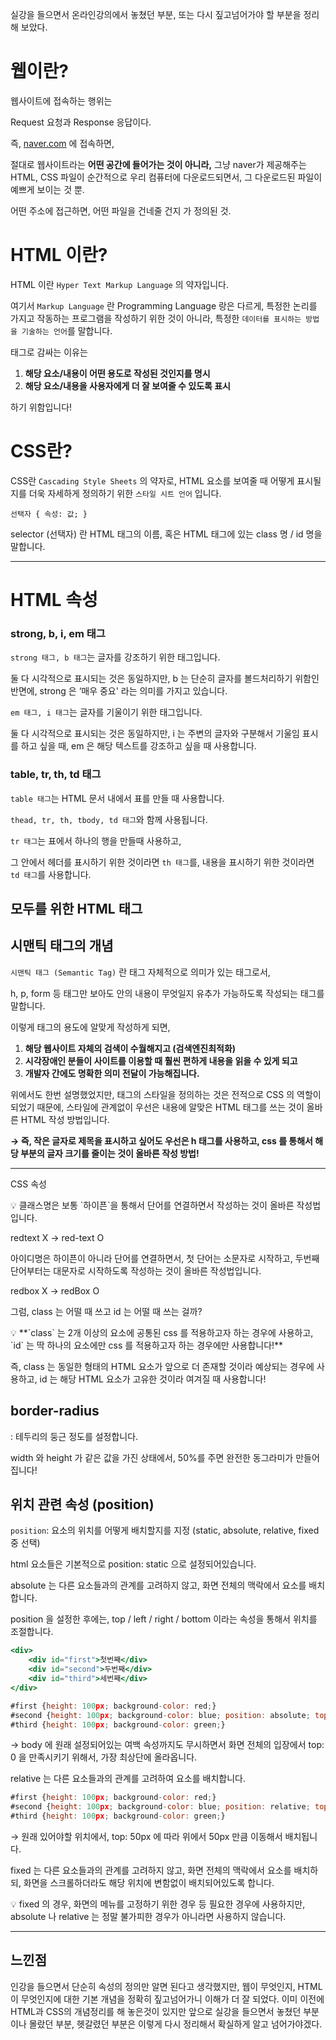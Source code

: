 실강을 들으면서 온라인강의에서 놓쳤던 부분, 또는 다시 짚고넘어가야 할 부분을 정리해 보았다.

# 웹이란?
웹사이트에 접속하는 행위는

Request 요청과 Response 응답이다.

즉, [naver.com](http://naver.com) 에 접속하면,

절대로 웹사이트라는 **어떤 공간에 들어가는 것이 아니라,** 그냥 naver가 제공해주는 HTML, CSS 파일이 순간적으로 우리 컴퓨터에 다운로드되면서, 그 다운로드된 파일이 예쁘게 보이는 것 뿐.

어떤 주소에 접근하면, 어떤 파일을 건네줄 건지 가 정의된 것.

# HTML 이란? 
HTML 이란 `Hyper Text Markup Language` 의 약자입니다.

여기서 `Markup Language` 란 Programming Language 랑은 다르게, 특정한 논리를 가지고 작동하는 프로그램을 작성하기 위한 것이 아니라, 특정한 `데이터를 표시하는 방법을 기술하는 언어`를 말합니다.

태그로 감싸는 이유는

1. **해당 요소/내용이 어떤 용도로 작성된 것인지를 명시**
2. **해당 요소/내용을 사용자에게 더 잘 보여줄 수 있도록 표시**

하기 위함입니다!

# CSS란?
CSS란 `Cascading Style Sheets` 의 약자로, HTML 요소를 보여줄 때 어떻게 표시될지를 더욱 자세하게 정의하기 위한 `스타일 시트 언어` 입니다.

`선택자 { 속성: 값; }`

selector (선택자) 란 HTML 태그의 이름, 혹은 HTML 태그에 있는 class 명 / id 명을 말합니다.

---

# HTML 속성
### strong, b, i, em 태그

`strong 태그, b 태그`는 글자를 강조하기 위한 태그입니다.

둘 다 시각적으로 표시되는 것은 동일하지만, b 는 단순히 글자를 볼드처리하기 위함인 반면에, strong 은 ‘매우 중요' 라는 의미를 가지고 있습니다.

`em 태그, i 태그`는 글자를 기울이기 위한 태그입니다.

둘 다 시각적으로 표시되는 것은 동일하지만, i 는 주변의 글자와 구분해서 기울임 표시를 하고 싶을 때, em 은 해당 텍스트를 강조하고 싶을 때 사용합니다.

### table, tr, th, td 태그

`table 태그`는 HTML 문서 내에서 표를 만들 때 사용합니다.

`thead, tr, th, tbody, td 태그`와 함께 사용됩니다.

`tr 태그`는 표에서 하나의 행을 만들때 사용하고,

그 안에서 헤더를 표시하기 위한 것이라면 `th 태그`를, 내용을 표시하기 위한 것이라면 `td 태그`를 사용합니다.

## 모두를 위한 HTML 태그

## 시맨틱 태그의 개념

`시맨틱 태그 (Semantic Tag)` 란 태그 자체적으로 의미가 있는 태그로서,

h, p, form 등 태그만 보아도 안의 내용이 무엇일지 유추가 가능하도록 작성되는 태그를 말합니다.

이렇게 태그의 용도에 알맞게 작성하게 되면,

1. **해당 웹사이트 자체의 검색이 수월해지고 (검색엔진최적화)**
2. **시각장애인 분들이 사이트를 이용할 때 훨씬 편하게 내용을 읽을 수 있게 되고**
3. **개발자 간에도 명확한 의미 전달이 가능해집니다.**

위에서도 한번 설명했었지만, 태그의 스타일을 정의하는 것은 전적으로 CSS 의 역할이 되었기 때문에, 스타일에 관계없이 우선은 내용에 알맞은 HTML 태그를 쓰는 것이 올바른 HTML 작성 방법입니다.

**→ 즉, 작은 글자로 제목을 표시하고 싶어도 우선은 h 태그를 사용하고, css 를 통해서 해당 부분의 글자 크기를 줄이는 것이 올바른 작성 방법!**

---

CSS 속성

<aside>
💡 클래스명은 보통 `하이픈`을 통해서 단어를 연결하면서 작성하는 것이 올바른 작성법입니다.

redtext X → red-text O

아이디명은 하이픈이 아니라 단어를 연결하면서, 첫 단어는 소문자로 시작하고, 두번째 단어부터는 대문자로 시작하도록 작성하는 것이 올바른 작성법입니다.

redbox X → redBox O

</aside>

그럼, class 는 어떨 때 쓰고 id 는 어떨 때 쓰는 걸까?
<aside>
💡 **`class` 는 2개 이상의 요소에 공통된 css 를 적용하고자 하는 경우에 사용하고, `id` 는 딱 하나의 요소에만 css 를 적용하고자 하는 경우에만 사용합니다!**

즉, class 는 동일한 형태의 HTML 요소가 앞으로 더 존재할 것이라 예상되는 경우에 사용하고, id 는 해당 HTML 요소가 고유한 것이라 여겨질 때 사용합니다!

</aside>

## border-radius

: 테두리의 둥근 정도를 설정합니다.

width 와 height 가 같은 값을 가진 상태에서, 50%를 주면 완전한 동그라미가 만들어집니다!

## 위치 관련 속성 (position)

`position`: 요소의 위치를 어떻게 배치할지를 지정 (static, absolute, relative, fixed 중 선택)

html 요소들은 기본적으로 position: static 으로 설정되어있습니다.

absolute 는 다른 요소들과의 관계를 고려하지 않고, 화면 전체의 맥락에서 요소를 배치합니다.

position 을 설정한 후에는, top / left / right / bottom 이라는 속성을 통해서 위치를 조절합니다.

```jsx
<div>
    <div id="first">첫번째</div>
    <div id="second">두번째</div>
    <div id="third">세번째</div>
</div>
```

```jsx
#first {height: 100px; background-color: red;}
#second {height: 100px; background-color: blue; position: absolute; top: 0;}
#third {height: 100px; background-color: green;}
```

→ body 에 원래 설정되어있는 여백 속성까지도 무시하면서 화면 전체의 입장에서 top: 0 을 만족시키기 위해서, 가장 최상단에 올라옵니다.

relative 는 다른 요소들과의 관계를 고려하여 요소를 배치합니다.

```jsx
#first {height: 100px; background-color: red;}
#second {height: 100px; background-color: blue; position: relative; top: 50px;}
#third {height: 100px; background-color: green;}
```

→ 원래 있어야할 위치에서, top: 50px 에 따라 위에서 50px 만큼 이동해서 배치됩니다.

fixed 는 다른 요소들과의 관계를 고려하지 않고, 화면 전체의 맥락에서 요소를 배치하되, 화면을 스크롤하더라도 해당 위치에 변함없이 배치되어있도록 합니다.

<aside>
💡 fixed 의 경우, 화면의 메뉴를 고정하기 위한 경우 등 필요한 경우에 사용하지만, absolute 나 relative 는 정말 불가피한 경우가 아니라면 사용하지 않습니다.

</aside>

---

## 느낀점

인강을 들으면서 단순히 속성의 정의만 알면 된다고 생각했지만,
웹이 무엇인지, HTML이 무엇인지에 대한 기본 개념을 정확히 짚고넘어가니
이해가 더 잘 되었다. 이미 이전에 HTML과 CSS의 개념정리를 해 놓은것이 있지만
앞으로 실강을 들으면서 놓쳤던 부분이나 몰랐던 부분, 헷갈렸던 부분은 이렇게 
다시 정리해서 확실하게 알고 넘어가야겠다.
